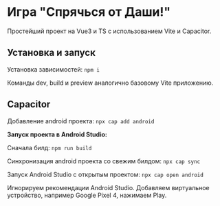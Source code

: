 # Игра "Спрячься от Даши!"

Простейший проект на Vue3 и TS с использованием Vite и Capacitor.

## Установка и запуск

Установка зависимостей: `npm i`

Команды dev, build и preview аналогично базовому Vite приложению.

## Capacitor

Добавление android проекта: `npx cap add android`

**Запуск проекта в Android Studio:**

Сначала билд: `npm run build`

Синхронизация android проекта со свежим билдом: `npx cap sync`

Запуск Android Studio с открытым проектом: `npx cap open android`

Игнорируем рекомендации Android Studio. Добавляем виртуальное устройство, например Google Pixel 4, нажимаем Play.
